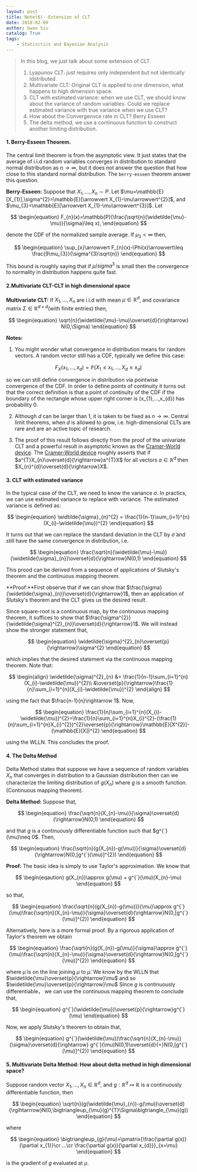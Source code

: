 ```yaml
---
layout: post
title: Note(6)--Extension of CLT
date: 2018-02-09
author: Gwan Siu
catalog: True
tags:
    - Statisctics and Bayesian Analysis
---
```


> In this blog, we just talk about some extension of CLT.
> 
> 1. Lyapunov CLT: just requires only independent but not identically idstributed.
> 2. Multivariate CLT: Original CLT is applied to one dimension, what happens to high dimension space.
> 3. CLT with estimated variance: when we use CLT, we should know about the variance of random variables. Could we replace estimated variance with true variance when we use CLT?
> 4. How about the Convergenvce rate in CLT? Berry Esseen
> 5. The delta method, we use a continuous function to construct another limiting distribution.

#### 1. Berry-Esseen Theorem.

The central limit theorem is from the asymptotic view. It just states that the average of i.i.d random variables converges in distribution to standard normal distribution as $n\rightarrow \infty$, but it does not answer the question that how close to this standard normal distribution. The `berry-esseen` theorem answer this question.

**Berry-Esseen:** Suppose that $X_{1},...,X_{n}\sim P$. Let $\mu=\mathbb{E}[X_{1}],\sigma^{2}=\mathbb{E}[\arrowvert X_{1}-\mu\arrowvert^{2}]$, and $\mu_{3}=\mathbb{E}[\arrowvert X_{1}-\mu\arrowvert^{3}]$. Let

$$
\begin{equation}
F_{n}(x)=\mathbb{P}(\frac{\sqrt{n}(\widetilde{\mu}-\mu)}{\sigma}\leq x),
\end{equation}
$$

denote the CDF of the normalized sample average. If $\mu_{3}<\infty$ then,

$$
\begin{equation}
\sup_{x}\arrowvert F_{n}(x)-\Phi(x)\arrowvert\leq \frac{9\mu_{3}}{\sigma^{3}\sqrt{n}}
\end{equation}
$$

This bound is roughly saying that if $\mu/sigma^{3}$ is small then the convergence to normality in distribution happens quite fast.

#### 2.Multivariate CLT-CLT in high dimensional space

**Multivariate CLT:** If $X_{1},...,X_{n}$ are i.i.d with mean $\mu\in \mathbb{R}^{d}$, and covariance matrix $\Sigma\in \mathbb{R}^{d\times d}$(with finite entries) then,

$$
\begin{equation}
\sqrt{n}(\widetilde{\mu}-\mu)\overset{d}{\rightarrow} N(0,\Sigma)
\end{equation}
$$

**Notes:**

1. You might wonder what convergence in distribution means for random vectors. A random vector still has a CDF, typically we define this case:

$$
\begin{equation}
F_{X}(x_{1},...,x_{d})=\mathbb{P}(X_{1}\leq x_{1},...,X_{d}\leq x_{d})
\end{equation}
$$

so we can still define convergence in distribution via pointwise convergence of the CDF. In order to define points of continuity it turns out that the correct definition is that a point of continuity of the CDF if the boundary of the rectangle whose upper right corner is (x_{1},...,x_{d}) has probability 0.

2. Although $d$ can be larger than 1, it is taken to be fixed as $n\rightarrow \infty$. Central limit theorems, when $d$ is allowed to grow, i.e. high-dimensional CLTs are rare and are an active topic of research.

3. The proof of this result follows directly from the proof of the univariate CLT and a powerful result in asymptotic known as the [Cramer-World device](https://en.wikipedia.org/wiki/Cram%C3%A9r%E2%80%93Wold_theorem). The [Cramer-World device](https://en.wikipedia.org/wiki/Cram%C3%A9r%E2%80%93Wold_theorem) roughly asserts that if $a^{T}X_{n}\overset{d}{\rightarrow}a^{T}X$ for all vectors $a\in \mathbb{R}^{d}$ then $X_{n}^{d}\overset{d}{\rightarrow}X$.

#### 3. CLT with estimated variance

In the typical case of the CLT, we need to know the variance $\sigma$. In practics, we can use estimated variance to replace with variance. The estimated variance is defined as:

$$
\begin{equation}
\widtilde{\sigma}_{n}^{2} = \frac{1}{n-1}\sum_{i=1}^{n}(X_{i}-\widetilde{\mu})^{2}
\end{equation}
$$

It turns out that we can replace the standard deviation in the CLT by $\widetilde{\sigma}$ and still have the same convergence in distribution, i.e.

$$
\begin{equation}
\frac{\sqrt{n}(\widetilde{\mu}-\mu)}{\widetilde{\sigma}_{n}}\overset{d}{\rightarrow}N(0,1)
\end{equation}
$$

This prood can be derived from a sequence of applications of Slutsky's theorem and the continuous mapping theorem.

**Proof:**First observe that if we can show that $\frac{\sigma}{\widetilde{\sigma}_{n}}\overset{d}{\rightarrow}1$, then an application of Slutsky's theorem and the CLT gives us the desired result.

Since square-root is a continuous map, by the continuous mapping theorem, it suffices to show that $\frac{\sigma^{2}}{\widetilde{\sigma}^{2}_{n}}\overset{d}{\rightarrow}1$. We will instead show the stronger statement that,

$$
\begin{equation}
\widetilde{\sigma}^{2}_{n}\overset{p}{\rightarrow}\sigma^{2}
\end{equation}
$$

which implies that the desired statement via the continuous mapping theorem. Note that:

$$
\begin{align}
\widetilde{\sigma}^{2}_{n} &= \frac{1}{n-1}\sum_{i=1}^{n}(X_{i}-\widetilde{\mu})^{2}\\
&\overset{p}{\rightarrow}\frac{1}{n}\sum_{i=1}^{n}(X_{i}-\widetilde{\mu})^{2}
\end{align}
$$

using the fact that $\frac{n-1}{n}\rightarrow 1$. Now,

$$
\begin{equation}
\frac{1}{n}\sum_{i=1}^{n}(X_{i}-\widetilde{\mu})^{2}=\frac{1}{n}\sum_{i=1}^{n}X_{i}^{2}-(\frac{1}{n}\sum_{i=1}^{n}X_{i}^{2})^{2}\overset{p}{\rightarrow}\mathbb{E}[X^{2}]-(\mathbb{E}[X])^{2}
\end{equation}
$$

using the WLLN. This concludes the proof.

#### 4. The Delta Method

Delta Method states that suppose we have a sequence of random variables $X_{n}$ that converges in distribution to a Gaussian distribution then can we characterize the limiting distribution of $g(X_{n})$ where $g$ is a smooth function. (Continuous mapping theorem).

**Delta Method:** Suppose that,

$$
\begin{equation}
\frac{\sqrt{n}(X_{n}-\mu)}{\sigma}\overset{d}{\rightarrow}N(0,1)
\end{equation}
$$

and that $g$ is a continuously differentiable function such that $g^{`}(\mu)\neq 0$. Then,

$$
\begin{equation}
\frac{\sqrt{n}(g(X_{n})-g(\mu))}{\sigma}\overset{d}{\rightarrow}N(0,[g^{`}(\mu)]^{2})
\end{equation}
$$

**Proof:** The basic idea is simply to use Taylor's approximation. We know that

$$
\begin{eqaution}
g(X_{n})\approx g(\mu) + g^{`}(\mu)(X_{n}-\mu)
\end{equation}
$$

so that,

$$
\begin{equation}
\frac{\sqrt{n}(g(X_{n})-g(\mu))}{\mu}\approx g^{`}(\mu)\frac{\sqrt{n}(X_{n}-\mu)}{\sigma}\overset{d}{\rightarrow}N(0,[g^{`}(\mu)]^{2})
\end{equation}
$$

Alternatively, here is a more formal proof. By a rigorous application of Taylor's theorem we obtain

$$
\begin{equation}
\frac{\sqrt{n}(g(X_{n})-g(\mu)}{\sigma}\approx g^{`}(\mu)\frac{\sqrt{n}(X_{n}-\mu)}{\sigma}\overset{d}{\rightarrow}N(0,[g^{`}(\mu)]^{2})
\end{equation}
$$

where $\widetilde{\mu}$ is on the line joining $\mu$ to $\widetilde{\mu}$. We know by the WLLN that $\widetilde{\mu}\overset{p}{\rightarrow}\mu$ and so $\widetilde{\mu}\overset{p}{\rightarrow}\mu$ Since $g$ is continuously differentiable， we can use the continuous mapping theorem to conclude that,

$$
\begin{equation}
g^{`}(\widetilde{\mu})\overset{p}{\rightarrow}g^{`}(\mu)
\end{equation}
$$

Now, we apply Slutsky's theorem to obtain that,

$$
\begin{equation}
g^{`}(\widetilde{\mu})\frac{\sqrt{n}(X_{n}-\mu)}{\sigma}\overset{d}{\rightarrow} g^{`}(\mu)N(0,1)\overset{d}{=}N(0,[g^{`}(\mu)]^{2})
\end{equation}
$$

#### 5. Multivariate Delta Method: How about delta method in high dimensional space?

Suppose random vector $X_{1},...,X_{n}\in \mathbb{R}^{d}$, and $g:\mathbb{R}^{d}\mapsto \mathbb{R}$ is a continuously differentiable function, then

$$
\begin{equation}
\sqrt{n}(g(\widetilde{\mu}_{n})-g(\mu))\overset{d}{\rgihtarrrow}N(0,\bigtriangleup_{\mu}(g)^{T}\Sigma\bigtriangle_{\mu}(g))
\end{equation}
$$

where

$$
\begin{equation}
\bigtriangleup_{g}(\mu)=\pmatrix{\frac{\partial g(x)}{\partial x_{1}}\cr ...\cr \frac{\partial g(x)}{\partial x_{d}}}_{x=\mu}
\end{equation}
$$

is the gradient of $g$ evaluated at $\mu$.




